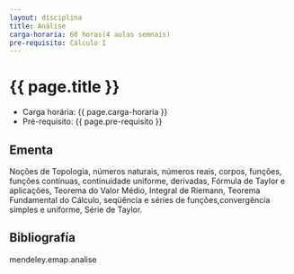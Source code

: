 ```yaml
---
layout: disciplina
title: Análise
carga-horaria: 60 horas(4 aulas semnais)
pre-requisito: Cálculo I
---
```


# {{ page.title }}

- Carga horária: {{ page.carga-horaria }}
- Pré-requisito:  {{ page.pre-requisito }}

## Ementa 

Noções de Topologia, números naturais, números reais,
corpos, funções, funções contínuas, continuidade uniforme, derivadas,
Fórmula de Taylor e aplicações, Teorema do Valor Médio, Integral de
Riemann, Teorema Fundamental do Cálculo, seqüência e séries de
funções,convergência simples e uniforme, Série de Taylor.

## Bibliografía

mendeley.emap.analise


